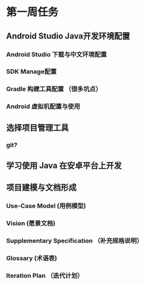 # 第一周任务

## Android Studio Java开发环境配置 

### Android Studio 下载与中文环境配置

### SDK Manage配置

### Gradle 构建工具配置 （很多坑点）

### Android 虚拟机配置与使用 

## 选择项目管理工具

### git?

### 

## 学习使用 Java 在安卓平台上开发

## 项目建模与文档形成

### Use-Case Model (用例模型)

### Vision (愿景文档)

### Supplementary Specification （补充规格说明）

### Glossary (术语表)

### Iteration Plan （迭代计划）

